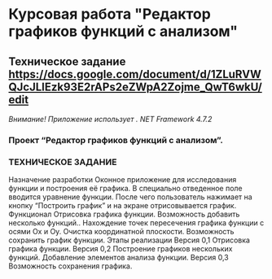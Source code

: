 # Курсовая работа "Редактор графиков функций с анализом"
## Техническое задание https://docs.google.com/document/d/1ZLuRVWQJcJLIEzk93E2rAPs2eZWpA2Zojme_QwT6wkU/edit
*Внимание! Приложение использует . NET Framework 4.7.2*
### Проект “Редактор графиков функций с анализом”.
### ТЕХНИЧЕСКОЕ ЗАДАНИЕ
Назначение разработки
Оконное приложение для исследования функции и построения её графика. В специально отведенное поле вводится уравнение функции. После чего пользователь нажимает на кнопку “Построить график” и на экране отрисовывается график.
Функционал
Отрисовка графика функции.
Возможность добавить несколько функций..
Нахождение точек пересечения графика функции с осями Ox и Oy.
Очистка координатной плоскости.
Возможность сохранить график функции.
Этапы реализации
Версия 0,1
Отрисовка графика функции.
Версия 0,2
Построение графиков нескольких функций.
Добавление элементов анализа функции.
Версия 0,3
Возможность сохранения графика.




